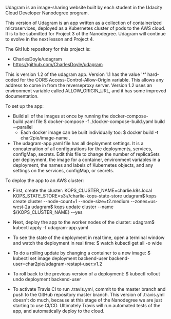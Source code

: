 
Udagram is an image-sharing website built by each student in the Udacity
Cloud Developer Nanodegree program.  

This version of Udagram is an app written as a collection of containerized
microservices, deployed as a Kubernetes cluster of pods to the AWS cloud.
It is to be submitted for Project 3 of the Nanodegree.  Udagram will continue
to evolve in the next lesson and Project 4.

The GitHub repository for this project is:
* CharlesDoyle/udagram
* https://github.com/CharlesDoyle/udagram

This is version 1.2 of the udagram app.
Version 1.1 has the value '*' hard-coded for the CORS 
Access-Control-Allow-Origin variable.  This allows any address to come
in from the reverseproxy server. 
Version 1.2 uses an environment variable called ALLOW_ORIGIN_URL, and it has some improved documentation.

To set up the app:
* Build all of the images at once by running the docker-compose-build.yaml file
  $ docker-compose -f ./docker-compose-build.yaml build --parallel
  * Each docker image can be built individually too:
    $ docker build -t char2pie/image-name .
* The udagram-app.yaml file has all deployment settings.  It is a concatenation
  of all configurations for the deployments, services, configMap, secrets.
  Edit this file to change the number of replicaSets per deployment, the image for a container, environment variables in a deployment, the names and labels of Kubernetes objects, and any settings on the services, configMap, or secrets.  

To deploy the app to an AWS cluster:
* First, create the cluster:
  KOPS_CLUSTER_NAME=charlie.k8s.local
  KOPS_STATE_STORE=s3://charlie-kops-state-store 
  udagram$ kops create cluster --node-count=1 --node-size=t2.medium --zones=us-west-2a
  udagram$ kops update cluster --name ${KOPS_CLUSTER_NAME} --yes

* Next, deploy the app to the worker nodes of the cluster:
  udagram$ kubectl apply -f udagram-app.yaml

* To see the state of the deployment in real time, open a terminal window
  and watch the deployment in real time:
  $ watch kubectl get all -o wide

* To do a rolling update by changing a container to a new image:
  $ kubectl set image deployment backend-user backend-user=char2pie/udagram-restapi-user:v1.2

* To roll back to the previous version of a deployment:
  $ kubectl rollout undo deployment backend-user

* To activate Travis CI to run .travis.yml, commit to the master branch and
  push to the GitHub repository master branch.  This version of .travis.yml doesn't do much, because at this stage of the Nanodegree we are just starting to use CI/CD.  Ultimately Travis will run automated tests of the app, and automatically deploy to the cloud. 
